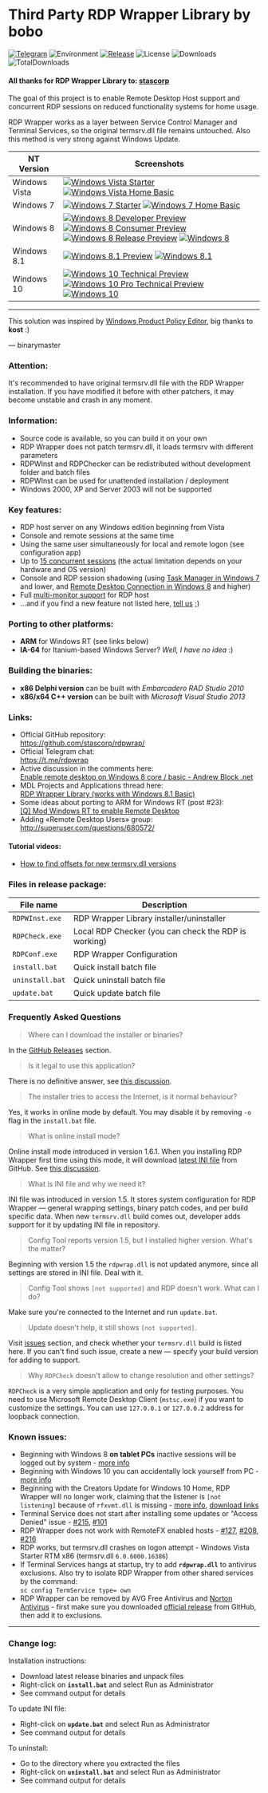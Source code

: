 # Third Party RDP Wrapper Library by bobo

[![Telegram](https://img.shields.io/badge/chat-Telegram-blue.svg)](https://t.me/rdpwrap)
![Environment](https://img.shields.io/badge/Windows-Vista,%207,%208,%2010-brightgreen.svg)
[![Release](https://img.shields.io/github/release/stascorp/rdpwrap.svg)](https://github.com/stascorp/rdpwrap/releases)
![License](https://img.shields.io/github/license/stascorp/rdpwrap.svg)
![Downloads](https://img.shields.io/github/downloads/stascorp/rdpwrap/latest/total.svg)
![TotalDownloads](https://img.shields.io/github/downloads/stascorp/rdpwrap/total.svg)

#### All thanks for RDP Wrapper Library to: [stascorp](https://github.com/stascorp/rdpwrap)

The goal of this project is to enable Remote Desktop Host support and concurrent RDP sessions on reduced functionality systems for home usage.

RDP Wrapper works as a layer between Service Control Manager and Terminal Services, so the original termsrv.dll file remains untouched. Also this method is very strong against Windows Update.

[pVistaST]:  http://stascorp.com/images/rdpwrap/pVistaST.jpg
[pVistaHB]:  http://stascorp.com/images/rdpwrap/pVistaHB.jpg
[pWin7ST]:   http://stascorp.com/images/rdpwrap/pWin7ST.jpg
[pWin7HB]:   http://stascorp.com/images/rdpwrap/pWin7HB.jpg
[pWin8DP]:   http://stascorp.com/images/rdpwrap/pWin8DP.jpg
[pWin8CP]:   http://stascorp.com/images/rdpwrap/pWin8CP.jpg
[pWin8RP]:   http://stascorp.com/images/rdpwrap/pWin8RP.jpg
[pWin8]:     http://stascorp.com/images/rdpwrap/pWin8.jpg
[pWin81P]:   http://stascorp.com/images/rdpwrap/pWin81P.jpg
[pWin81]:    http://stascorp.com/images/rdpwrap/pWin81.jpg
[pWin10TP]:  http://stascorp.com/images/rdpwrap/pWin10TP.jpg
[pWin10PTP]: http://stascorp.com/images/rdpwrap/pWin10PTP.jpg
[pWin10]:    http://stascorp.com/images/rdpwrap/pWin10.jpg

[fVistaST]:  http://stascorp.com/images/rdpwrap/VistaST.png
[fVistaHB]:  http://stascorp.com/images/rdpwrap/VistaHB.png
[fWin7ST]:   http://stascorp.com/images/rdpwrap/Win7ST.png
[fWin7HB]:   http://stascorp.com/images/rdpwrap/Win7HB.png
[fWin8DP]:   http://stascorp.com/images/rdpwrap/Win8DP.png
[fWin8CP]:   http://stascorp.com/images/rdpwrap/Win8CP.png
[fWin8RP]:   http://stascorp.com/images/rdpwrap/Win8RP.png
[fWin8]:     http://stascorp.com/images/rdpwrap/Win8.png
[fWin81P]:   http://stascorp.com/images/rdpwrap/Win81P.png
[fWin81]:    http://stascorp.com/images/rdpwrap/Win81.png
[fWin10TP]:  http://stascorp.com/images/rdpwrap/Win10TP.png
[fWin10PTP]: http://stascorp.com/images/rdpwrap/Win10PTP.png
[fWin10]:    http://stascorp.com/images/rdpwrap/Win10.png

| NT Version    | Screenshots |
| ------------- | ----------- |
| Windows Vista | [![Windows Vista Starter][pVistaST]][fVistaST] [![Windows Vista Home Basic][pVistaHB]][fVistaHB] |
| Windows 7     | [![Windows 7 Starter][pWin7ST]][fWin7ST] [![Windows 7 Home Basic][pWin7HB]][fWin7HB] |
| Windows 8     | [![Windows 8 Developer Preview][pWin8DP]][fWin8DP] [![Windows 8 Consumer Preview][pWin8CP]][fWin8CP] [![Windows 8 Release Preview][pWin8RP]][fWin8RP] [![Windows 8][pWin8]][fWin8] |
| Windows 8.1   | [![Windows 8.1 Preview][pWin81P]][fWin81P] [![Windows 8.1][pWin81]][fWin81] |
| Windows 10    | [![Windows 10 Technical Preview][pWin10TP]][fWin10TP] [![Windows 10 Pro Technical Preview][pWin10PTP]][fWin10PTP] [![Windows 10][pWin10]][fWin10] |
---
[WinPPE]: http://forums.mydigitallife.info/threads/39411-Windows-Product-Policy-Editor

This solution was inspired by [Windows Product Policy Editor][WinPPE], big thanks to **kost** :)

— binarymaster

### Attention:
It's recommended to have original termsrv.dll file with the RDP Wrapper installation. If you have modified it before with other patchers, it may become unstable and crash in any moment.

### Information:
- Source code is available, so you can build it on your own
- RDP Wrapper does not patch termsrv.dll, it loads termsrv with different parameters
- RDPWInst and RDPChecker can be redistributed without development folder and batch files
- RDPWInst can be used for unattended installation / deployment
- Windows 2000, XP and Server 2003 will not be supported

### Key features:
- RDP host server on any Windows edition beginning from Vista
- Console and remote sessions at the same time
- Using the same user simultaneously for local and remote logon (see configuration app)
- Up to [15 concurrent sessions](https://github.com/stascorp/rdpwrap/issues/192) (the actual limitation depends on your hardware and OS version)
- Console and RDP session shadowing (using [Task Manager in Windows 7](http://cdn.freshdesk.com/data/helpdesk/attachments/production/1009641577/original/remote_control.png?1413476051) and lower, and [Remote Desktop Connection in Windows 8](http://woshub.com/rds-shadow-how-to-connect-to-a-user-session-in-windows-server-2012-r2/) and higher)
- Full [multi-monitor support](https://github.com/stascorp/rdpwrap/issues/163) for RDP host
- ...and if you find a new feature not listed here, [tell us](https://github.com/stascorp/rdpwrap/issues/new) ;)

### Porting to other platforms:
- **ARM** for Windows RT (see links below)
- **IA-64** for Itanium-based Windows Server? *Well, I have no idea* :)

### Building the binaries:
- **x86 Delphi version** can be built with *Embarcadero RAD Studio 2010*
- **x86/x64 C++ version** can be built with *Microsoft Visual Studio 2013*

[andrewblock]:   http://web.archive.org/web/20150810054558/http://andrewblock.net/enable-remote-desktop-on-windows-8-core/
[mydigitallife]: http://forums.mydigitallife.info/threads/55935-RDP-Wrapper-Library-(works-with-Windows-8-1-Basic)
[xda-dev]:       http://forum.xda-developers.com/showthread.php?t=2093525&page=3
[yt-offsets]:    http://www.youtube.com/watch?v=FiD86tmRBtk

### Links:
- Official GitHub repository:
<br>https://github.com/stascorp/rdpwrap/
- Official Telegram chat:
<br>https://t.me/rdpwrap
- Active discussion in the comments here:
<br>[Enable remote desktop on Windows 8 core / basic - Andrew Block .net][andrewblock]
- MDL Projects and Applications thread here:
<br>[RDP Wrapper Library (works with Windows 8.1 Basic)][mydigitallife]
- Some ideas about porting to ARM for Windows RT (post #23):
<br>[\[Q\] Mod Windows RT to enable Remote Desktop][xda-dev]
- Adding «Remote Desktop Users» group:
<br>http://superuser.com/questions/680572/

#### Tutorial videos:
- [How to find offsets for new termsrv.dll versions][yt-offsets]

### Files in release package:

| File name | Description |
| --------- | ----------- |
| `RDPWInst.exe`  | RDP Wrapper Library installer/uninstaller |
| `RDPCheck.exe`  | Local RDP Checker (you can check the RDP is working) |
| `RDPConf.exe`   | RDP Wrapper Configuration |
| `install.bat`   | Quick install batch file |
| `uninstall.bat` | Quick uninstall batch file |
| `update.bat`    | Quick update batch file |

### Frequently Asked Questions

> Where can I download the installer or binaries?

In the [GitHub Releases](https://github.com/stascorp/rdpwrap/releases) section.

> Is it legal to use this application?

There is no definitive answer, see [this discussion](https://github.com/stascorp/rdpwrap/issues/26).

> The installer tries to access the Internet, is it normal behaviour?

Yes, it works in online mode by default. You may disable it by removing `-o` flag in the `install.bat` file.

> What is online install mode?

Online install mode introduced in version 1.6.1. When you installing RDP Wrapper first time using this mode, it will download [latest INI file](https://github.com/stascorp/rdpwrap/blob/master/res/rdpwrap.ini) from GitHub. See [this discussion](https://github.com/stascorp/rdpwrap/issues/132).

> What is INI file and why we need it?

INI file was introduced in version 1.5. It stores system configuration for RDP Wrapper — general wrapping settings, binary patch codes, and per build specific data. When new `termsrv.dll` build comes out, developer adds support for it by updating INI file in repository.

> Config Tool reports version 1.5, but I installed higher version. What's the matter?

Beginning with version 1.5 the `rdpwrap.dll` is not updated anymore, since all settings are stored in INI file. Deal with it.

> Config Tool shows `[not supported]` and RDP doesn't work. What can I do?

Make sure you're connected to the Internet and run `update.bat`.

> Update doesn't help, it still shows `[not supported]`.

Visit [issues](https://github.com/stascorp/rdpwrap/issues) section, and check whether your `termsrv.dll` build is listed here. If you can't find such issue, create a new — specify your build version for adding to support.

> Why `RDPCheck` doesn't allow to change resolution and other settings?

`RDPCheck` is a very simple application and only for testing purposes. You need to use Microsoft Remote Desktop Client (`mstsc.exe`) if you want to customize the settings. You can use `127.0.0.1` or `127.0.0.2` address for loopback connection.

### Known issues:
- Beginning with Windows 8 **on tablet PCs** inactive sessions will be logged out by system - [more info](https://github.com/stascorp/rdpwrap/issues/37)
- Beginning with Windows 10 you can accidentally lock yourself from PC - [more info](https://github.com/stascorp/rdpwrap/issues/50)
- Beginning with the Creators Update for Windows 10 Home, RDP Wrapper will no longer work, claiming that the listener is `[not listening]` because of `rfxvmt.dll` is missing - [more info](https://github.com/stascorp/rdpwrap/issues/194#issuecomment-323564111), [download links](https://github.com/stascorp/rdpwrap/issues/194#issuecomment-325627235)
- Terminal Service does not start after installing some updates or "Access Denied" issue - [#215](https://github.com/stascorp/rdpwrap/issues/215), [#101](https://github.com/stascorp/rdpwrap/issues/101)
- RDP Wrapper does not work with RemoteFX enabled hosts - [#127](https://github.com/stascorp/rdpwrap/issues/127), [#208](https://github.com/stascorp/rdpwrap/issues/208), [#216](https://github.com/stascorp/rdpwrap/issues/216)
- RDP works, but termsrv.dll crashes on logon attempt - Windows Vista Starter RTM x86 (termsrv.dll `6.0.6000.16386`)
- If Terminal Services hangs at startup, try to add **`rdpwrap.dll`** to antivirus exclusions. Also try to isolate RDP Wrapper from other shared services by the command:
<br>`sc config TermService type= own`
- RDP Wrapper can be removed by AVG Free Antivirus and [Norton Antivirus](https://github.com/stascorp/rdpwrap/issues/191) - first make sure you downloaded [official release](https://github.com/stascorp/rdpwrap/releases) from GitHub, then add it to exclusions.

---

### Change log:

Installation instructions:
- Download latest release binaries and unpack files
- Right-click on **`install.bat`** and select Run as Administrator
- See command output for details

To update INI file:
- Right-click on **`update.bat`** and select Run as Administrator
- See command output for details

To uninstall:
- Go to the directory where you extracted the files
- Right-click on **`uninstall.bat`** and select Run as Administrator
- See command output for details
